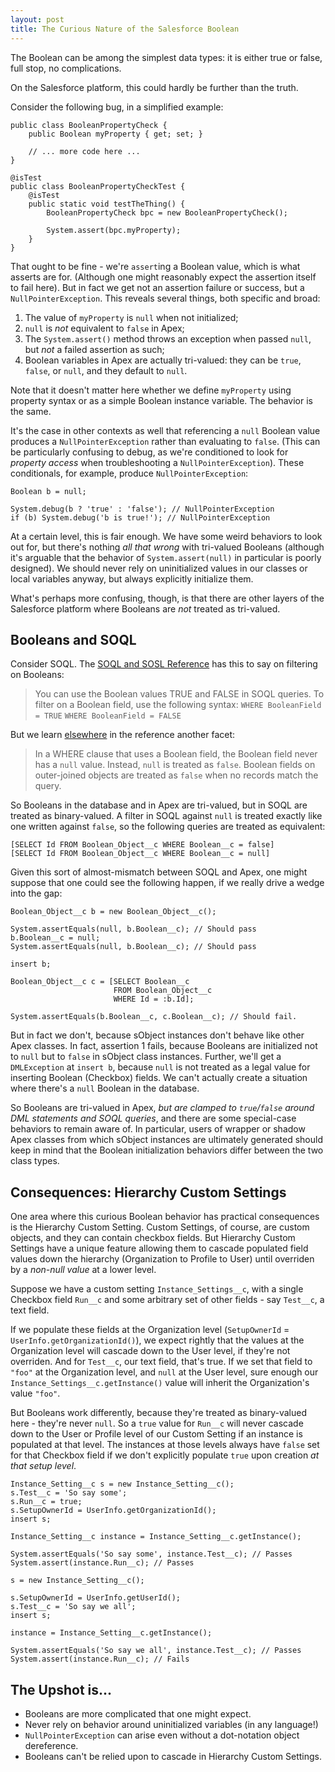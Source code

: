 ```yaml
---
layout: post
title: The Curious Nature of the Salesforce Boolean
---
```


The Boolean can be among the simplest data types: it is either true or false, full stop, no complications.

On the Salesforce platform, this could hardly be further than the truth.

Consider the following bug, in a simplified example:

    public class BooleanPropertyCheck {
        public Boolean myProperty { get; set; }

        // ... more code here ...
    }

    @isTest
    public class BooleanPropertyCheckTest {
        @isTest
        public static void testTheThing() {
            BooleanPropertyCheck bpc = new BooleanPropertyCheck();

            System.assert(bpc.myProperty);
        }
    }

That ought to be fine - we're `assert`ing a Boolean value, which is what asserts are for. (Although one might reasonably expect the assertion itself to fail here). But in fact we get not an assertion failure or success, but a `NullPointerException`. This reveals several things, both specific and broad:

  1. The value of `myProperty` is `null` when not initialized;
  1. `null` is *not* equivalent to `false` in Apex;
  1. The `System.assert()` method throws an exception when passed `null`, but *not* a failed assertion as such;
  1. Boolean variables in Apex are actually tri-valued: they can be `true`, `false`, or `null`, and they default to `null`.

Note that it doesn't matter here whether we define `myProperty` using property syntax or as a simple Boolean instance variable. The behavior is the same.

It's the case in other contexts as well that referencing a `null` Boolean value produces a `NullPointerException` rather than evaluating to `false`. (This can be particularly confusing to debug, as we're conditioned to look for *property access* when troubleshooting a `NullPointerException`). These conditionals, for example, produce `NullPointerException`:

    Boolean b = null;

    System.debug(b ? 'true' : 'false'); // NullPointerException
    if (b) System.debug('b is true!'); // NullPointerException

At a certain level, this is fair enough. We have some weird behaviors to look out for, but there's nothing *all that wrong* with tri-valued Booleans (although it's arguable that the behavior of `System.assert(null)` in particular is poorly designed). We should never rely on uninitialized values in our classes or local variables anyway, but always explicitly initialize them. 

What's perhaps more confusing, though, is that there are other layers of the Salesforce platform where Booleans are *not* treated as tri-valued.

## Booleans and SOQL

Consider SOQL. The [SOQL and SOSL Reference](https://developer.salesforce.com/docs/atlas.en-us.soql_sosl.meta/soql_sosl/sforce_api_calls_soql_filtering_on_booleans.htm) has this to say on filtering on Booleans:

> You can use the Boolean values TRUE and FALSE in SOQL queries.
> To filter on a Boolean field, use the following syntax:
> `WHERE BooleanField = TRUE`
> `WHERE BooleanField = FALSE`

But we learn [elsewhere](https://developer.salesforce.com/docs/atlas.en-us.soql_sosl.meta/soql_sosl/sforce_api_calls_soql_relationships_lookup.htm) in the reference another facet:

> In a WHERE clause that uses a Boolean field, the Boolean field never has a `null` value. Instead, `null` is treated as `false`. Boolean fields on outer-joined objects are treated as `false` when no records match the query.

So Booleans in the database and in Apex are tri-valued, but in SOQL are treated as binary-valued. A filter in SOQL against `null` is treated exactly like one written against `false`, so the following queries are treated as equivalent:

    [SELECT Id FROM Boolean_Object__c WHERE Boolean__c = false]
    [SELECT Id FROM Boolean_Object__c WHERE Boolean__c = null]

Given this sort of almost-mismatch between SOQL and Apex, one might suppose that one could see the following happen, if we really drive a wedge into the gap:

    Boolean_Object__c b = new Boolean_Object__c();

    System.assertEquals(null, b.Boolean__c); // Should pass
    b.Boolean__c = null;
    System.assertEquals(null, b.Boolean__c); // Should pass

    insert b;

    Boolean_Object__c c = [SELECT Boolean__c 
                           FROM Boolean_Object__c
                           WHERE Id = :b.Id];

    System.assertEquals(b.Boolean__c, c.Boolean__c); // Should fail.

But in fact we don't, because sObject instances don't behave like other Apex classes. In fact, assertion 1 fails, because Booleans are initialized not to `null` but to `false` in sObject class instances. Further, we'll get a `DMLException` at `insert b`, because `null` is not treated as a legal value for inserting Boolean (Checkbox) fields. We can't actually create a situation where there's a `null` Boolean in the database.

So Booleans are tri-valued in Apex, *but are clamped to `true`/`false` around DML statements and SOQL queries*, and there are some special-case behaviors to remain aware of. In particular, users of wrapper or shadow Apex classes from which sObject instances are ultimately generated should keep in mind that the Boolean initialization behaviors differ between the two class types.

## Consequences: Hierarchy Custom Settings

One area where this curious Boolean behavior has practical consequences is the Hierarchy Custom Setting. Custom Settings, of course, are custom objects, and they can contain checkbox fields. But Hierarchy Custom Settings have a unique feature allowing them to cascade populated field values down the hierarchy (Organization to Profile to User) until overriden by a *non-null value* at a lower level.

Suppose we have a custom setting `Instance_Settings__c`, with a single Checkbox field `Run__c` and some arbitrary set of other fields - say `Test__c`, a text field.

If we populate these fields at the Organization level (`SetupOwnerId` = `UserInfo.getOrganizationId()`), we expect rightly that the values at the Organization level will cascade down to the User level, if they're not overriden. And for `Test__c`, our text field, that's true. If we set that field to `"foo"` at the Organization level, and `null` at the User level, sure enough our `Instance_Settings__c.getInstance()` value will inherit the Organization's value `"foo"`. 

But Booleans work differently, because they're treated as binary-valued here - they're never `null`. So a `true` value for `Run__c` will never cascade down to the User or Profile level of our Custom Setting if an instance is populated at that level. The instances at those levels always have `false` set for that Checkbox field if we don't explicitly populate `true` upon creation *at that setup level*.

    Instance_Setting__c s = new Instance_Setting__c();
    s.Test__c = 'So say some';
    s.Run__c = true;
    s.SetupOwnerId = UserInfo.getOrganizationId();
    insert s;

    Instance_Setting__c instance = Instance_Setting__c.getInstance();

    System.assertEquals('So say some', instance.Test__c); // Passes
    System.assert(instance.Run__c); // Passes

    s = new Instance_Setting__c();

    s.SetupOwnerId = UserInfo.getUserId();
    s.Test__c = 'So say we all';
    insert s;

    instance = Instance_Setting__c.getInstance();

    System.assertEquals('So say we all', instance.Test__c); // Passes
    System.assert(instance.Run__c); // Fails

## The Upshot is...

 - Booleans are more complicated that one might expect. 
 - Never rely on behavior around uninitialized variables (in any language!)
 - `NullPointerException` can arise even without a dot-notation object dereference.
 - Booleans can't be relied upon to cascade in Hierarchy Custom Settings.
